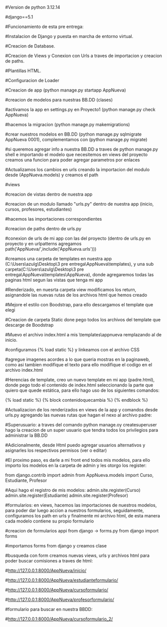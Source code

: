 #Version de python 3.12.14

#django==5.1

#Funcionamiento de esta pre entrega: 

#Instalacion de Django y puesta en marcha de entorno virtual. 

#Creacion de Database.

#Creacion de Views y Conexion con Urls a traves de importacion y creacion de paths.

#Plantillas HTML.

#Configuracion de Loader

#Creacion de app (python manage.py startapp AppNueva)

#creacion de modelos para nuestras BB.DD (clases)

#activamos la app en settings.py en Proyecto1 (python manage.py check AppNueva)

#hacemos la migracion (python manage.py makemigrations)

#crear nuestros modelos en BB.DD (python manage.py sqlmigrate AppNueva 0001), complementamos con (python manage.py migrate)

#si queremos agregar info a nuestra BB.DD a traves de python manage.py shell e importando el modelo que necesitemos en views del proyecto creamos una funcion para poder agregar parametros por enlaces

#Actualizamos los cambios en urls creando la importacion del modulo desde (AppNueva.models) y creamos el path

#views

#creacion de vistas dentro de nuestra app

#creacion de un modulo llamado "urls.py" dentro de nuestra app (inicio, cursos, profesores, estudiantes)

#hacemos las importaciones correspondientes

#creacion de paths dentro de urls.py

#conexion de urls de mi app con las del proyecto (dentro de urls.py en proyecto y en urlpatterns agregamos path('AppNueva/',include('AppNueva.urls')))

#creamos una carpeta de templates en nuestra app (C:\Users\azulg\Desktop\3 pre entrega\AppNueva\templates), y una sub carpeta(C:\Users\azulg\Desktop\3 pre entrega\AppNueva\templates\AppNueva), donde agregaremos todas las paginas html segun las vistas que tenga mi app

#Renderizado, en nuesrta carpeta view modificamos los return, asignandole las nuevas rutas de los archivos html que hemos creado

#Mejore el estilo con Boodstrap, para ello descargamos el template que elegi

#Creacion de carpeta Static done pego todos los archivos del template que descarge de Boodstrap

#Muevo el archivo index.html a mis \templates\appnueva remplazando al de inicio.

#configuramos {% load static %} y linkeamos con el archivo CSS

#agregue imagenes acordes a lo que queria mostras en la paginaweb, como asi tambien modifique el texto para ello modifique el codigo en el archivo index.html

#Herencias de template, creo un nuevo template en mi app (padre.html), donde pego todo el contenido de index.html seleccionando la parte que quiero que quede estática, para ello hago uso de los siguientes comandos:

{% load static %}
{% block contenidoquecambia %}
{% endblock %}

#Actualizacion de los renderizados en views de la app y comandos desde urls.py agregando las nuevas rutas que hagan el nexo al archivo padre:


#Superusuario: a traves del comando python manage.oy createsuperuser hago la creacion de un super usuario que tendra todos los privilegios para administrar la BB.DD

#Adicionalmente, desde Html puedo agregar usuarios alternativos y asignarles los respectivos permisos (ver o editar)

#El proximo paso, es darle a mi front end todos mis modelos, para ello importo los modelos en la carpeta de admin y les otorgo los register:

from django.contrib import admin
from AppNueva.models import Curso, Estudiante, Profesor

#Aqui hago el registro de mis modelos:
admin.site.register(Curso)
admin.site.register(Estudiante)
admin.site.register(Profesor)

#formularios: en views, hacemos las importaciones de nuestros modelos, para poder dar luego accion a nuestros formularios, seguidamente, configuramos los path en urls y finalmente mi archivo html, de esta manera cada modelo contiene su propio formulario

#creacion de formularios appi from django -> forms.py from django import forms

#importamos forms from django y creamos clase

#busqueda con form creamos nuevas views, urls y archivos html para poder buscar comisiones a traves de html:

#http://127.0.0.1:8000/AppNueva/inicio/

#http://127.0.0.1:8000/AppNueva/estudianteformulario/

#http://127.0.0.1:8000/AppNueva/cursoformulario/

#http://127.0.0.1:8000/AppNueva/profesorformulario/

#formulario para buscar en nuestra BBDD:

#http://127.0.0.1:8000/AppNueva/cursoformulario_2/

    


    


